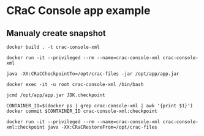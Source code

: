 # CRaC Console app example

## Manualy create snapshot
```shell
docker build . -t crac-console-xml
```

```shell
docker run -it --privileged --rm --name=crac-console-xml crac-console-xml
```

```shell
java -XX:CRaCCheckpointTo=/opt/crac-files -jar /opt/app/app.jar
```

```shell
docker exec -it -u root crac-console-xml /bin/bash
```

```shell
jcmd /opt/app/app.jar JDK.checkpoint
```

```shell
CONTAINER_ID=$(docker ps | grep crac-console-xml | awk '{print $1}')
docker commit $CONTAINER_ID crac-console-xml:checkpoint
```

```shell
docker run -it --privileged --rm --name=crac-console-xml crac-console-xml:checkpoint java -XX:CRaCRestoreFrom=/opt/crac-files
```
